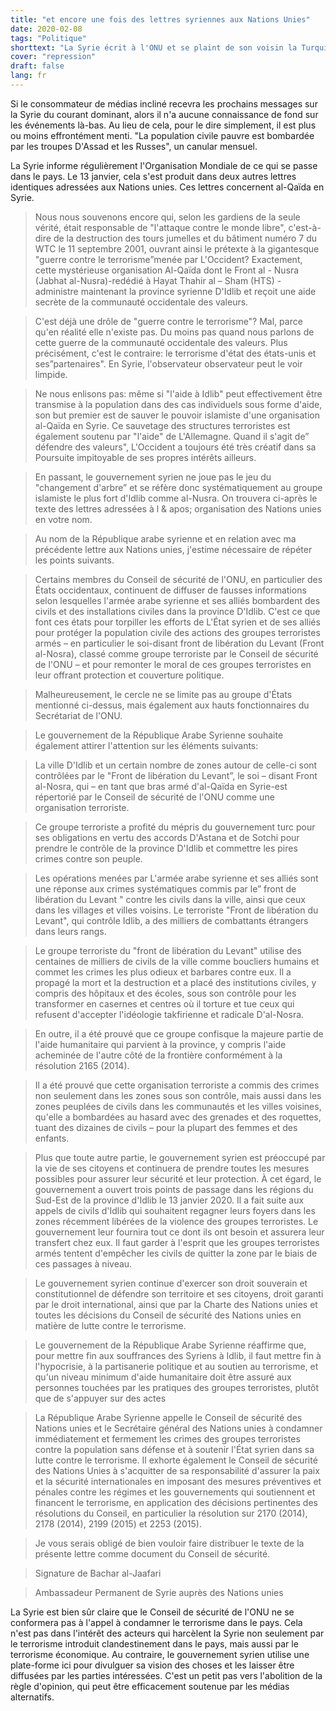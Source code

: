 ```yaml
---
title: "et encore une fois des lettres syriennes aux Nations Unies"
date: 2020-02-08
tags: "Politique"
shorttext: "La Syrie écrit à l'ONU et se plaint de son voisin la Turquie. Pourquoi n'est-il pas largement rapporté, ou joue-t-elle de nouveau pour les serviteurs de l'Ouest?"
cover: "repression"
draft: false
lang: fr
---
```


Si le consommateur de médias incliné recevra les prochains messages sur la Syrie du courant dominant, alors il n'a aucune connaissance de fond sur les événements là-bas. Au lieu de cela, pour le dire simplement, il est plus ou moins effrontément menti. "La population civile pauvre est bombardée par les troupes D'Assad et les Russes", un canular mensuel. 

La Syrie informe régulièrement l'Organisation Mondiale de ce qui se passe dans le pays. Le 13 janvier, cela s'est produit dans deux autres lettres identiques adressées aux Nations unies. Ces lettres concernent al-Qaïda en Syrie.

> Nous nous souvenons encore qui, selon les gardiens de la seule vérité, était responsable de "l'attaque contre le monde libre", c'est-à-dire de la destruction des tours jumelles et du bâtiment numéro 7 du WTC le 11 septembre 2001, ouvrant ainsi le prétexte à la gigantesque "guerre contre le terrorisme”menée par L'Occident? Exactement, cette mystérieuse organisation Al-Qaïda dont le Front al - Nusra (Jabhat al-Nusra)-redédié à Hayat Thahir al – Sham (HTS) - administre maintenant la province syrienne D'Idlib et reçoit une aide secrète de la communauté occidentale des valeurs.

> C'est déjà une drôle de "guerre contre le terrorisme"? Mal, parce qu'en réalité elle n'existe pas. Du moins pas quand nous parlons de cette guerre de la communauté occidentale des valeurs. Plus précisément, c'est le contraire: le terrorisme d'état des états-unis et ses”partenaires". En Syrie, l'observateur observateur peut le voir limpide.

> Ne nous enlisons pas: même si "l'aide à Idlib" peut effectivement être transmise à la population dans des cas individuels sous forme d'aide, son but premier est de sauver le pouvoir islamiste d'une organisation al-Qaïda en Syrie. Ce sauvetage des structures terroristes est également soutenu par "l'aide" de L'Allemagne. Quand il s'agit de” défendre des valeurs", L'Occident a toujours été très créatif dans sa Poursuite impitoyable de ses propres intérêts ailleurs.

> En passant, le gouvernement syrien ne joue pas le jeu du "changement d'arbre” et se réfère donc systématiquement au groupe islamiste le plus fort d'Idlib comme al-Nusra. On trouvera ci-après le texte des lettres adressées à l & apos; organisation des Nations unies en votre nom.

> Au nom de la République arabe syrienne et en relation avec ma précédente lettre aux Nations unies, j'estime nécessaire de répéter les points suivants.

> Certains membres du Conseil de sécurité de l'ONU, en particulier des États occidentaux, continuent de diffuser de fausses informations selon lesquelles l'armée arabe syrienne et ses alliés bombardent des civils et des installations civiles dans la province D'Idlib. C'est ce que font ces états pour torpiller les efforts de L'État syrien et de ses alliés pour protéger la population civile des actions des groupes terroristes armés – en particulier le soi-disant front de libération du Levant (Front al-Nosra), classé comme groupe terroriste par le Conseil de sécurité de l'ONU – et pour remonter le moral de ces groupes terroristes en leur offrant protection et couverture politique.

> Malheureusement, le cercle ne se limite pas au groupe d'États mentionné ci-dessus, mais également aux hauts fonctionnaires du Secrétariat de l'ONU.

> Le gouvernement de la République Arabe Syrienne souhaite également attirer l'attention sur les éléments suivants:

> La ville D'Idlib et un certain nombre de zones autour de celle-ci sont contrôlées par le "Front de libération du Levant”, le soi – disant Front al-Nosra, qui – en tant que bras armé d'al-Qaïda en Syrie-est répertorié par le Conseil de sécurité de l'ONU comme une organisation terroriste.

> Ce groupe terroriste a profité du mépris du gouvernement turc pour ses obligations en vertu des accords D'Astana et de Sotchi pour prendre le contrôle de la province D'Idlib et commettre les pires crimes contre son peuple.

> Les opérations menées par L'armée arabe syrienne et ses alliés sont une réponse aux crimes systématiques commis par le” front de libération du Levant " contre les civils dans la ville, ainsi que ceux dans les villages et villes voisins. Le terroriste "Front de libération du Levant", qui contrôle Idlib, a des milliers de combattants étrangers dans leurs rangs.

> Le groupe terroriste du "front de libération du Levant" utilise des centaines de milliers de civils de la ville comme boucliers humains et commet les crimes les plus odieux et barbares contre eux. Il a propagé la mort et la destruction et a placé des institutions civiles, y compris des hôpitaux et des écoles, sous son contrôle pour les transformer en casernes et centres où il torture et tue ceux qui refusent d'accepter l'idéologie takfirienne et radicale D'al-Nosra.

> En outre, il a été prouvé que ce groupe confisque la majeure partie de l'aide humanitaire qui parvient à la province, y compris l'aide acheminée de l'autre côté de la frontière conformément à la résolution 2165 (2014).

> Il a été prouvé que cette organisation terroriste a commis des crimes non seulement dans les zones sous son contrôle, mais aussi dans les zones peuplées de civils dans les communautés et les villes voisines, qu'elle a bombardées au hasard avec des grenades et des roquettes, tuant des dizaines de civils – pour la plupart des femmes et des enfants.

> Plus que toute autre partie, le gouvernement syrien est préoccupé par la vie de ses citoyens et continuera de prendre toutes les mesures possibles pour assurer leur sécurité et leur protection. À cet égard, le gouvernement a ouvert trois points de passage dans les régions du Sud-Est de la province d'Idlib le 13 janvier 2020. Il a fait suite aux appels de civils d'Idlib qui souhaitent regagner leurs foyers dans les zones récemment libérées de la violence des groupes terroristes. Le gouvernement leur fournira tout ce dont ils ont besoin et assurera leur transfert chez eux. Il faut garder à l'esprit que les groupes terroristes armés tentent d'empêcher les civils de quitter la zone par le biais de ces passages à niveau.

> Le gouvernement syrien continue d'exercer son droit souverain et constitutionnel de défendre son territoire et ses citoyens, droit garanti par le droit international, ainsi que par la Charte des Nations unies et toutes les décisions du Conseil de sécurité des Nations unies en matière de lutte contre le terrorisme.

> Le gouvernement de la République Arabe Syrienne réaffirme que, pour mettre fin aux souffrances des Syriens à Idlib, il faut mettre fin à l'hypocrisie, à la partisanerie politique et au soutien au terrorisme, et qu'un niveau minimum d'aide humanitaire doit être assuré aux personnes touchées par les pratiques des groupes terroristes, plutôt que de s'appuyer sur des actes

> La République Arabe Syrienne appelle le Conseil de sécurité des Nations unies et le Secrétaire général des Nations unies à condamner immédiatement et fermement les crimes des groupes terroristes contre la population sans défense et à soutenir l'État syrien dans sa lutte contre le terrorisme. Il exhorte également le Conseil de sécurité des Nations Unies à s'acquitter de sa responsabilité d'assurer la paix et la sécurité internationales en imposant des mesures préventives et pénales contre les régimes et les gouvernements qui soutiennent et financent le terrorisme, en application des décisions pertinentes des résolutions du Conseil, en particulier la résolution sur 2170 (2014), 2178 (2014), 2199 (2015) et 2253 (2015).

> Je vous serais obligé de bien vouloir faire distribuer le texte de la présente lettre comme document du Conseil de sécurité.

> Signature de Bachar al-Jaafari

> Ambassadeur Permanent de Syrie auprès des Nations unies

La Syrie est bien sûr claire que le Conseil de sécurité de l'ONU ne se conformera pas à l'appel à condamner le terrorisme dans le pays. Cela n'est pas dans l'intérêt des acteurs qui harcèlent la Syrie non seulement par le terrorisme introduit clandestinement dans le pays, mais aussi par le terrorisme économique. Au contraire, le gouvernement syrien utilise une plate-forme ici pour divulguer sa vision des choses et les laisser être diffusées par les parties intéressées. C'est un petit pas vers l'abolition de la règle d'opinion, qui peut être efficacement soutenue par les médias alternatifs.
